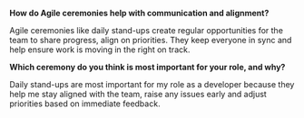 **How do Agile ceremonies help with communication and alignment?**

Agile ceremonies like daily stand-ups create regular opportunities for the team to share progress, align on priorities. They keep everyone in sync and help ensure work is moving in the right on track.

**Which ceremony do you think is most important for your role, and why?**

Daily stand-ups are most important for my role as a developer because they help me stay aligned with the team, raise any issues early and adjust priorities based on immediate feedback.
